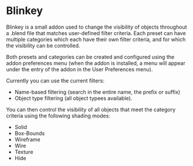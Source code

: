# Blinkey
Blinkey is a small addon used to change the visibility of objects throughout a .blend file that matches user-defined filter criteria.  Each preset can have multiple categories which each have their own filter criteria, and for which the visibility can be controlled.

Both presets and categories can be created and configured using the addon preferences menu (when the addon is installed, a menu will appear under the entry of the addon in the User Preferences menu).

Currently you can use the current filters:
- Name-based filtering (search in the entire name, the prefix or suffix)
- Object type filtering (all object typees available).

You can then control the visibility of all objects that meet the category criteria using the following shading modes:
- Solid
- Box-Bounds
- Wireframe
- Wire
- Texture
- Hide
